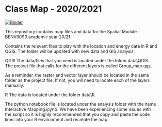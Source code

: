 # Class Map - 2020/2021

[![Binder](https://mybinder.org/badge_logo.svg)](https://mybinder.org/v2/gh/ESDA-Spatial/Map_2020_2021/main?urlpath=lab)

This repository contains map files and data for the Spatial Module BENV0093 academic year 20/21

Contains the relevant files to play with the location and energy data in R and QGIS. The folder will be updated with new data and GIS analysis.

QGIS
The data/files that you need is located under the folder data\QGIS. The project file that calls for the different layers is called Group_map.qgz.

As a reminder, the raster and vector layer should be located in the same folder as the project file. If not, you will need to locate each of the layers manually.

R
The data is located under the folder data\R.

The python notebook file is located under the analysis folder with the name Interactive Mapping.ipynb. We have been experiencing some issues with the script so it is highly recommended that you copy and paste the code lines into your R environment and recreate the map.
